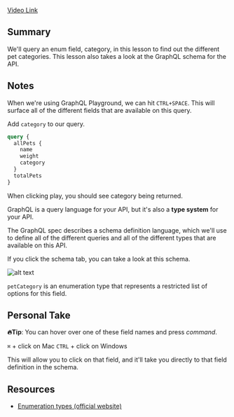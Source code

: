 [Video Link](https://egghead.io/lessons/graphql-query-an-enumeration-type-with-graphql)

## Summary

We'll query an enum field, category, in this lesson to find out the different pet categories. This lesson also takes a look at the GraphQL schema for the API.

## Notes

<TimeStamp start="0:15" end="0:18">

When we're using GraphQL Playground, we can hit `CTRL+SPACE`. This will surface all of the different fields that are available on this query.

</TimeStamp>

Add `category` to our query. 

<TimeStamp start="0:22" end="0:27">

```graphql
query {
  allPets {
    name
    weight
    category
  }
  totalPets
}
```

</TimeStamp>

When clicking play, you should see category being returned.

GraphQL is a query language for your API, but it's also a **type system** for your API.

The GraphQL spec describes a schema definition language, which we'll use to define all of the different queries and all of the different types that are available on this API.

If you click the schema tab, you can take a look at this schema.

![alt text](https://res.cloudinary.com/dg3gyk0gu/image/upload/v1563555708/transcript-images/query-an-enumeration-type-with-graphql-schema-tab.png)

`petCategory` is an enumeration type that represents a restricted list of options for this field.

## Personal Take

<TimeStamp start="1:24" end="1:29">

**🔥Tip**: You can hover over one of these field names and press _command_. 

`⌘` + click on Mac 
`CTRL` + click on Windows

</TimeStamp>

This will allow you to click on that field, and it'll take you directly to that field definition in the schema.

## Resources

- [Enumeration types (official website)](https://graphql.org/learn/schema/#enumeration-types)
